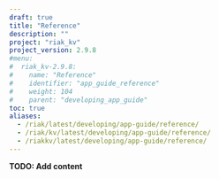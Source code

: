 ```yaml
---
draft: true
title: "Reference"
description: ""
project: "riak_kv"
project_version: 2.9.8
#menu:
#  riak_kv-2.9.8:
#    name: "Reference"
#    identifier: "app_guide_reference"
#    weight: 104
#    parent: "developing_app_guide"
toc: true
aliases:
  - /riak/latest/developing/app-guide/reference/
  - /riak/kv/latest/developing/app-guide/reference/
  - /riakkv/latest/developing/app-guide/reference/
---
```


**TODO: Add content**



